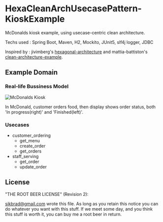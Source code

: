 # HexaCleanArchUsecasePattern-KioskExample
McDonalds kiosk example, using usecase-centric clean architecture.



Techs used : Spring Boot, Maven, H2, Mockito, JUnit5, slf4j logger, JDBC

Inspired by : jivimberg's [hexagonal-architecture](https://github.com/jivimberg/hexagonal-architecture) and mattia-battiston's [clean-architecture-example](https://github.com/mattia-battiston/clean-architecture-example).



## Example Domain

### Real-life Bussiness Model

![McDonalds Kiosk](https://image.ytn.co.kr/general/jpg/2019/0720/201907200800071408_img_02.jpg)

In McDonald, customer orders food, then display shows order status, both 'In progress(right)' and 'Finished(left)'.



### Usecases

- customer_ordering
  - get_menu
  - create_order
  - get_orders
- staff_serving
  - get_order
  - update_order



## License

"THE ROOT BEER LICENSE" (Revision 2):

<sikbrad@gmail.com> wrote this file. As long as you retain this notice you
can do whatever you want with this stuff. If we meet some day, and you think
this stuff is worth it, you can buy me a root beer in return.